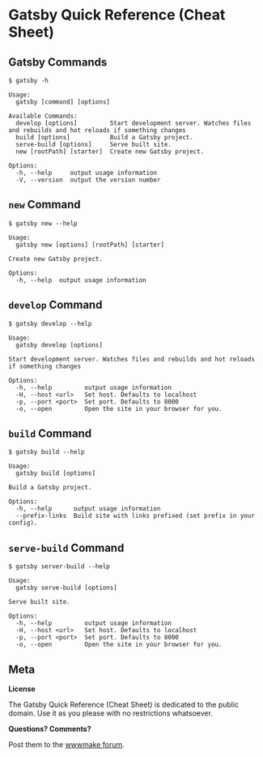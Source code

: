 # Gatsby Quick Reference (Cheat Sheet)

## Gatsby Commands

```
$ gatsby -h

Usage:  
  gatsby [command] [options]

Available Commands:
  develop [options]         Start development server. Watches files and rebuilds and hot reloads if something changes
  build [options]           Build a Gatsby project.
  serve-build [options]     Serve built site.
  new [rootPath] [starter]  Create new Gatsby project.

Options:
  -h, --help     output usage information
  -V, --version  output the version number
```


## `new` Command

```
$ gatsby new --help

Usage: 
  gatsby new [options] [rootPath] [starter]

Create new Gatsby project.

Options:
  -h, --help  output usage information
```


## `develop` Command

```
$ gatsby develop --help

Usage: 
  gatsby develop [options]

Start development server. Watches files and rebuilds and hot reloads if something changes

Options:
  -h, --help         output usage information
  -H, --host <url>   Set host. Defaults to localhost
  -p, --port <port>  Set port. Defaults to 8000
  -o, --open         Open the site in your browser for you.
```

## `build` Command

```
$ gatsby build --help

Usage: 
  gatsby build [options]

Build a Gatsby project.

Options:
  -h, --help      output usage information
  --prefix-links  Build site with links prefixed (set prefix in your config).
```


## `serve-build` Command

```
$ gatsby server-build --help

Usage: 
  gatsby serve-build [options]

Serve built site.

Options:
  -h, --help         output usage information
  -H, --host <url>   Set host. Defaults to localhost
  -p, --port <port>  Set port. Defaults to 8000
  -o, --open         Open the site in your browser for you.
```


## Meta

**License** 

The Gatsby Quick Reference (Cheat Sheet) is dedicated to the public domain. 
Use it as you please with no restrictions whatsoever.

**Questions? Comments?**

Post them to the [wwwmake forum](http://groups.google.com/group/wwwmake).

